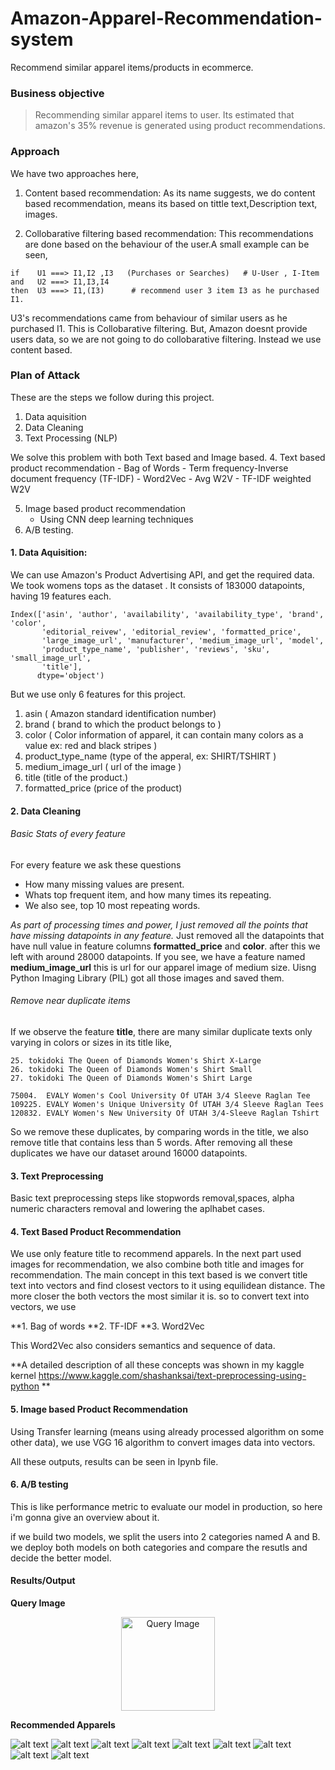 # Amazon-Apparel-Recommendation-system
Recommend similar apparel items/products in ecommerce.

### Business objective 
> Recommending similar apparel items to user.
Its estimated that amazon's 35% revenue is generated using product recommendations.

### Approach

We have two approaches here, 

1. Content based recommendation:
As its name suggests, we do content based recommendation, means its based on tittle text,Description text, images.

2. Collobarative filtering based recommendation:
This recommendations are done based on the behaviour of the user.A small example can be seen,
```
if    U1 ===> I1,I2 ,I3   (Purchases or Searches)   # U-User , I-Item
and   U2 ===> I1,I3,I4
then  U3 ===> I1,(I3)      # recommend user 3 item I3 as he purchased I1.

```
U3's recommendations came from behaviour of similar users as he purchased I1. This is Collobarative filtering.
But, Amazon doesnt provide users data, so we are not going to do collobarative filtering. Instead we use content based.

### Plan of Attack

These are the steps we follow during this project.
1. Data aquisition
2. Data Cleaning
3. Text Processing (NLP)

We solve this problem with both Text based and Image based.
4. Text based product recommendation
    - Bag of Words
    - Term frequency-Inverse document frequency (TF-IDF)
    - Word2Vec
      - Avg W2V
      - TF-IDF weighted W2V
  
5. Image based product recommendation
    - Using CNN deep learning techniques
6. A/B testing.

#### 1. Data Aquisition:
We can use Amazon's Product Advertising API, and get the required data. We took womens tops as the dataset . It consists of 183000 datapoints, having 19 features each.
```
Index(['asin', 'author', 'availability', 'availability_type', 'brand', 'color',
       'editorial_reivew', 'editorial_review', 'formatted_price',
       'large_image_url', 'manufacturer', 'medium_image_url', 'model',
       'product_type_name', 'publisher', 'reviews', 'sku', 'small_image_url',
       'title'],
      dtype='object')
```
But we use only 6 features for this project.
1. asin  ( Amazon standard identification number)
2. brand ( brand to which the product belongs to )
3. color ( Color information of apparel, it can contain many colors as   a value ex: red and black stripes ) 
4. product_type_name (type of the apperal, ex: SHIRT/TSHIRT )
5. medium_image_url  ( url of the image )
6. title (title of the product.)
7. formatted_price (price of the product)

#### 2. Data Cleaning

###### Basic Stats of every feature
For every feature we ask these questions
- How many missing values are present.
- Whats top frequent item, and how many times its repeating.
- We also see, top 10 most repeating words.

*As part of processing times and power, I just removed all the points that have missing datapoints in any feature.*
Just removed all the datapoints that have null value in feature columns **formatted_price** and **color**. after this we left with around 28000 datapoints.
If you see, we have a feature named **medium_image_url** this is url for our apparel image of medium size. Uisng Python Imaging Library (PIL) got all those images and saved them.

###### Remove near duplicate items
If we observe the feature **title**, there are many similar duplicate texts only varying in colors or sizes in its title like,
```
25. tokidoki The Queen of Diamonds Women's Shirt X-Large
26. tokidoki The Queen of Diamonds Women's Shirt Small
27. tokidoki The Queen of Diamonds Women's Shirt Large

75004.  EVALY Women's Cool University Of UTAH 3/4 Sleeve Raglan Tee
109225. EVALY Women's Unique University Of UTAH 3/4 Sleeve Raglan Tees
120832. EVALY Women's New University Of UTAH 3/4-Sleeve Raglan Tshirt
```
So we remove these duplicates, by comparing words in the title, we also remove title that contains less than 5 words.
After removing all these duplicates we have our dataset around 16000 datapoints.

#### 3. Text Preprocessing
Basic text preprocessing steps like stopwords removal,spaces, alpha numeric characters removal and lowering the aplhabet cases.

#### 4. Text Based Product Recommendation

We use only feature title to recommend apparels. In the next part used images for recommendation, we also combine both title and images for recommendation.
The main concept in this text based is we convert title text into vectors and find closest vectors to it using equilidean distance. The more closer the both vectors the most similar it is.
so to convert text into vectors, we use

**1. Bag of words
**2. TF-IDF
**3. Word2Vec

This Word2Vec also considers semantics and sequence of data.

**A detailed description of all these concepts was shown in my kaggle kernel https://www.kaggle.com/shashanksai/text-preprocessing-using-python **

#### 5. Image based Product Recommendation

Using Transfer learning (means using already processed algorithm on some other data), we use VGG 16 algorithm to convert images data into vectors. 

All these outputs, results can be seen in Ipynb file.

#### 6. A/B testing
This is like performance metric to evaluate our model in production, so here i'm gonna give an overview about it.

if we build two models, we split the users into 2 categories named A and B. we deploy both models on both categories and compare the resutls and decide the better model.


#### Results/Output

**Query Image**
<p align="center">
  <img src="https://github.com/shshnk158/Amazon-Apparel-Recommendation-system/blob/master/Images/q.jpg" width="150" title="Query Image">
</p>

**Recommended Apparels**

![alt text](https://github.com/shshnk158/Amazon-Apparel-Recommendation-system/blob/master/Images/1.jpg)
![alt text](https://github.com/shshnk158/Amazon-Apparel-Recommendation-system/blob/master/Images/2.jpg)
![alt text](https://github.com/shshnk158/Amazon-Apparel-Recommendation-system/blob/master/Images/3.jpg)
![alt text](https://github.com/shshnk158/Amazon-Apparel-Recommendation-system/blob/master/Images/4.jpg)
![alt text](https://github.com/shshnk158/Amazon-Apparel-Recommendation-system/blob/master/Images/5.jpg)
![alt text](https://github.com/shshnk158/Amazon-Apparel-Recommendation-system/blob/master/Images/6.jpg)
![alt text](https://github.com/shshnk158/Amazon-Apparel-Recommendation-system/blob/master/Images/7.jpg)
![alt text](https://github.com/shshnk158/Amazon-Apparel-Recommendation-system/blob/master/Images/8.jpg)
![alt text](https://github.com/shshnk158/Amazon-Apparel-Recommendation-system/blob/master/Images/9.jpg)


